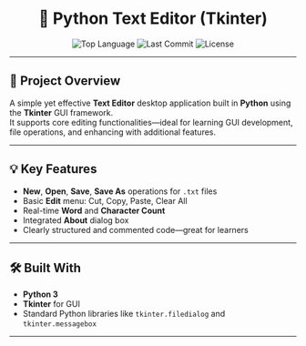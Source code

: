 <h1 align="center">📝 Python Text Editor (Tkinter)</h1>

<p align="center">
  <img src="https://img.shields.io/github/languages/top/MKG0007/Text_Editor?style=for-the-badge" alt="Top Language" />
  <img src="https://img.shields.io/github/last-commit/MKG0007/Text_Editor?style=for-the-badge" alt="Last Commit" />
  <img src="https://img.shields.io/github/license/MKG0007/Text_Editor?style=for-the-badge" alt="License" />
</p>

---

## 📌 Project Overview

A simple yet effective **Text Editor** desktop application built in **Python** using the **Tkinter** GUI framework.  
It supports core editing functionalities—ideal for learning GUI development, file operations, and enhancing with additional features.

---

## 💡 Key Features

- **New**, **Open**, **Save**, **Save As** operations for `.txt` files  
- Basic **Edit** menu: Cut, Copy, Paste, Clear All  
- Real-time **Word** and **Character Count**  
- Integrated **About** dialog box  
- Clearly structured and commented code—great for learners  

---

## 🛠️ Built With

- **Python 3**
- **Tkinter** for GUI
- Standard Python libraries like `tkinter.filedialog` and `tkinter.messagebox`

---
